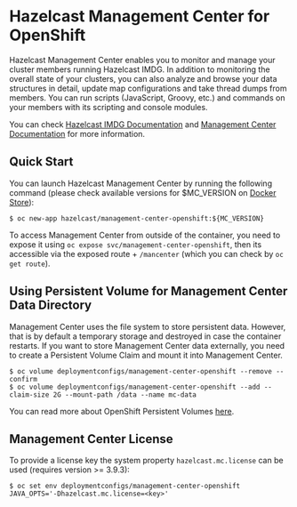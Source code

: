 # Hazelcast Management Center for OpenShift

Hazelcast Management Center enables you to monitor and manage your cluster members running Hazelcast IMDG. In addition to monitoring the overall state of your clusters, you can also analyze and browse your data structures in detail, update map configurations and take thread dumps from members. You can run scripts (JavaScript, Groovy, etc.) and commands on your members with its scripting and console modules.

You can check [Hazelcast IMDG Documentation](http://docs.hazelcast.org/docs/latest/manual/html-single/) and [Management Center Documentation](http://docs.hazelcast.org/docs/management-center/latest/manual/html/index.html) for more information.

## Quick Start

You can launch Hazelcast Management Center by running the following command (please check available versions for $MC_VERSION on [Docker Store](https://store.docker.com/community/images/hazelcast/management-center-openshift/tags)):

```
$ oc new-app hazelcast/management-center-openshift:${MC_VERSION}
```

To access Management Center from outside of the container, you need to expose it using `oc expose svc/management-center-openshift`, then its accessible via the exposed route + `/mancenter` (which you can check by `oc get route`).

## Using Persistent Volume for Management Center Data Directory

Management Center uses the file system to store persistent data. However, that is by default a temporary storage and destroyed in case the container restarts. If you want to store Management Center data externally, you need to create a Persistent Volume Claim and mount it into Management Center. 

```
$ oc volume deploymentconfigs/management-center-openshift --remove --confirm
$ oc volume deploymentconfigs/management-center-openshift --add --claim-size 2G --mount-path /data --name mc-data
```

You can read more about OpenShift Persistent Volumes [here](https://docs.openshift.com/enterprise/3.2/dev_guide/persistent_volumes.html).

## Management Center License

To provide a license key the system property `hazelcast.mc.license` can be used (requires version >= 3.9.3):

```
$ oc set env deploymentconfigs/management-center-openshift JAVA_OPTS='-Dhazelcast.mc.license=<key>'
```